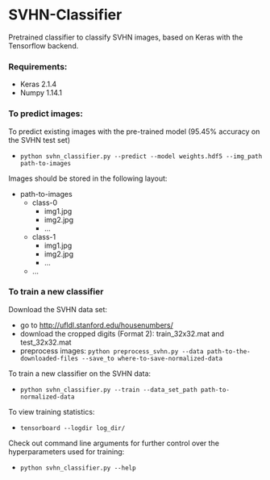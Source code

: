 # SVHN-Classifier
Pretrained classifier to classify SVHN images, based on Keras with the Tensorflow backend.

### Requirements:
* Keras 2.1.4
* Numpy 1.14.1

### To predict images:
To predict existing images with the pre-trained model (95.45% accuracy on the SVHN test set)
* `python svhn_classifier.py --predict --model weights.hdf5 --img_path path-to-images`

Images should be stored in the following layout:
* path-to-images
    * class-0
        * img1.jpg
        * img2.jpg
        * ...
    * class-1
        * img1.jpg
        * img2.jpg
        * ...
    * ...


### To train a new classifier
Download the SVHN data set:
* go to http://ufldl.stanford.edu/housenumbers/
* download the cropped digits (Format 2): train_32x32.mat and test_32x32.mat
* preprocess images: `python preprocess_svhn.py --data path-to-the-downloaded-files --save_to where-to-save-normalized-data`

To train a new classifier on the SVHN data:
* `python svhn_classifier.py --train --data_set_path path-to-normalized-data`

To view training statistics:
* `tensorboard --logdir log_dir/`

Check out command line arguments for further control over the hyperparameters used for training:
* `python svhn_classifier.py --help`

